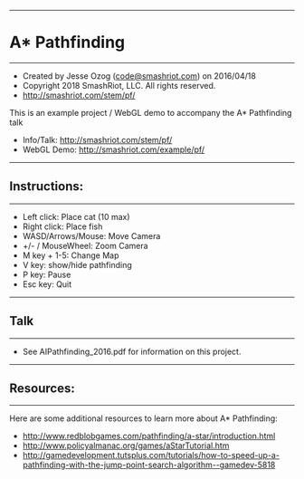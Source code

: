 ------------------------------------------------------------------------
# A* Pathfinding
------------------------------------------------------------------------

* Created by Jesse Ozog (code@smashriot.com) on 2016/04/18
* Copyright 2018 SmashRiot, LLC. All rights reserved.
* http://smashriot.com/stem/pf/

This is an example project / WebGL demo to accompany the A* Pathfinding talk

* Info/Talk: http://smashriot.com/stem/pf/
* WebGL Demo: http://smashriot.com/example/pf/

------------------------------------------------------------------------
## Instructions:
------------------------------------------------------------------------
* Left click: Place cat (10 max)
* Right click: Place fish
* WASD/Arrows/Mouse: Move Camera
* +/- / MouseWheel: Zoom Camera
* M key + 1-5: Change Map
* V key: show/hide pathfinding
* P key: Pause
* Esc key: Quit

------------------------------------------------------------------------
## Talk
------------------------------------------------------------------------

* See AIPathfinding_2016.pdf for information on this project.

------------------------------------------------------------------------
## Resources:
------------------------------------------------------------------------

Here are some additional resources to learn more about A* Pathfinding:

* http://www.redblobgames.com/pathfinding/a-star/introduction.html
* http://www.policyalmanac.org/games/aStarTutorial.htm
* http://gamedevelopment.tutsplus.com/tutorials/how-to-speed-up-a-pathfinding-with-the-jump-point-search-algorithm--gamedev-5818
